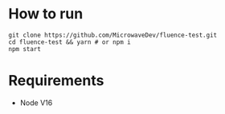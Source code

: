 # How to run
```
git clone https://github.com/MicrowaveDev/fluence-test.git
cd fluence-test && yarn # or npm i
npm start
```

# Requirements
- Node V16